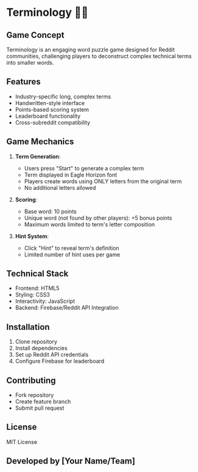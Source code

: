 # Terminology 🧩📝

## Game Concept
Terminology is an engaging word puzzle game designed for Reddit communities, challenging players to deconstruct complex technical terms into smaller words.

## Features
- Industry-specific long, complex terms
- Handwritten-style interface
- Points-based scoring system
- Leaderboard functionality
- Cross-subreddit compatibility

## Game Mechanics
1. **Term Generation**:
   - Users press "Start" to generate a complex term
   - Term displayed in Eagle Horizon font
   - Players create words using ONLY letters from the original term
   - No additional letters allowed

2. **Scoring**:
   - Base word: 10 points
   - Unique word (not found by other players): +5 bonus points
   - Maximum words limited to term's letter composition

3. **Hint System**:
   - Click "Hint" to reveal term's definition
   - Limited number of hint uses per game

## Technical Stack
- Frontend: HTML5
- Styling: CSS3
- Interactivity: JavaScript
- Backend: Firebase/Reddit API Integration

## Installation
1. Clone repository
2. Install dependencies
3. Set up Reddit API credentials
4. Configure Firebase for leaderboard

## Contributing
- Fork repository
- Create feature branch
- Submit pull request

## License
MIT License

## Developed by [Your Name/Team]